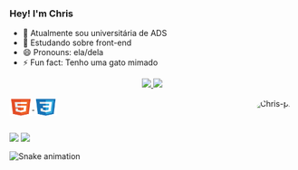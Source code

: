 ### Hey! I'm Chris

- 🔭 Atualmente sou universitária de ADS
- 🌱 Estudando sobre front-end
- 😄 Pronouns: ela/dela
- ⚡ Fun fact: Tenho uma gato mimado

<div align="center">
  <a href="https://github.com/heychrismatt">
  <img height="180em" src="https://github-readme-stats.vercel.app/api?username=heychrismatt&show_icons=true&theme=dracula&include_all_commits=true&count_private=true"/>
  <img height="180em" src="https://github-readme-stats.vercel.app/api/top-langs/?username=heychrismatt&layout=compact&langs_count=7&theme=dracula"/>
</div>
  <div style="display: inline_block"><br>
  <img align="center" alt="Chris-HTML" height="30" width="40" src="https://raw.githubusercontent.com/devicons/devicon/master/icons/html5/html5-original.svg">
  <img align="center" alt="Chris-CSS" height="30" width="40" src="https://raw.githubusercontent.com/devicons/devicon/master/icons/css3/css3-original.svg">
    <img align="right" alt="Chris-pic" height="150" style="border-radius:50px;" src="https://media.discordapp.net/attachments/639956127056134178/890373478988013628/Publicacoes_Instagram_1_1.png?width=676&height=676">
</div>
  
  ##
  
  <div>
  <a href="https://instagram.com/hey.iamelis" target="_blank"><img src="https://img.shields.io/badge/-Instagram-%23E4405F?style=for-the-badge&logo=instagram&logoColor=white" target="_blank"></a>
  <a href="https://www.linkedin.com/in/elischristinagmattosinho" target="_blank"><img src="https://img.shields.io/badge/-LinkedIn-%230077B5?style=for-the-badge&logo=linkedin&logoColor=white" target="_blank"></a>
 </div>
 
 ![Snake animation](https://github.com/heychrismatt/heychrismatt/blob/output/github-contribution-grid-snake.svg)
